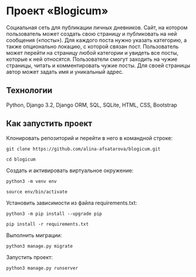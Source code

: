 # Проект «Blogicum»
Социальная сеть для публикации личных дневников.
Сайт, на котором пользователь может создать свою страницу и публиковать на ней сообщения («посты»). 
Для каждого поста нужно указать категорию, а также опционально локацию, с которой связан пост. 
Пользователь может перейти на страницу любой категории и увидеть все посты, которые к ней относятся.
Пользователи смогут заходить на чужие страницы, читать и комментировать чужие посты.
Для своей страницы автор может задать имя и уникальный адрес.


## Технологии
Python, Django 3.2, Django ORM, SQL, SQLite, HTML, CSS, Bootstrap

## Как запустить проект
Клонировать репозиторий и перейти в него в командной строке:
```
git clone https://github.com/alina-afsatarova/blogicum.git
```
```
cd blogicum
```
Cоздать и активировать виртуальное окружение:
```
python3 -m venv env
```
```
source env/bin/activate
```
Установить зависимости из файла requirements.txt:
```
python3 -m pip install --upgrade pip
```
```
pip install -r requirements.txt
```
Выполнить миграции:
```
python3 manage.py migrate
```
Запустить проект:
```
python3 manage.py runserver
```
